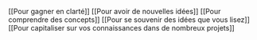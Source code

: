[[Pour gagner en clarté]]
[[Pour avoir de nouvelles idées]]
[[Pour comprendre des concepts]]
[[Pour se souvenir des idées que vous lisez]]
[[Pour capitaliser sur vos connaissances dans de nombreux projets]]
